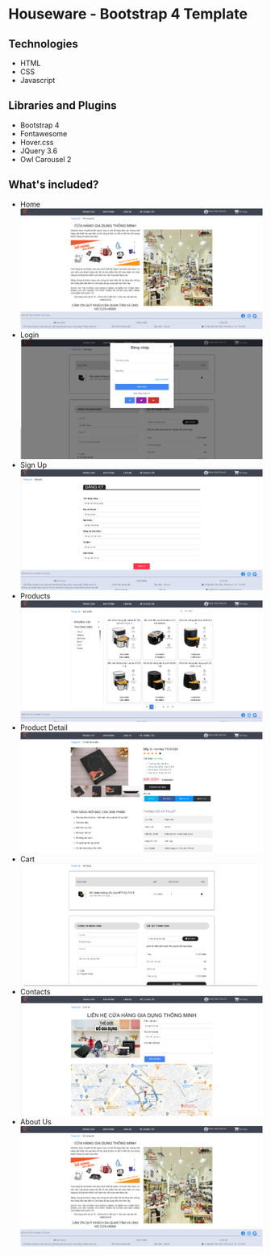 # Houseware - Bootstrap 4 Template

## Technologies
- HTML
- CSS
- Javascript
## Libraries and Plugins
- Bootstrap 4
- Fontawesome
- Hover.css
- JQuery 3.6
- Owl Carousel 2
## What's included?
- Home
![](https://github.com/Minhquanzz1002/template-web-houseware-with-bootstrap/blob/main/img/demo/about-us.PNG?raw=true)
- Login
![](https://github.com/Minhquanzz1002/template-web-houseware-with-bootstrap/blob/main/img/demo/login.PNG?raw=true)
- Sign Up
![](https://github.com/Minhquanzz1002/template-web-houseware-with-bootstrap/blob/main/img/demo/sign-up.PNG?raw=true)
- Products
![](https://github.com/Minhquanzz1002/template-web-houseware-with-bootstrap/blob/main/img/demo/products.PNG?raw=true)
- Product Detail
![](https://github.com/Minhquanzz1002/template-web-houseware-with-bootstrap/blob/main/img/demo/product-details.PNG?raw=true)
- Cart
![](https://github.com/Minhquanzz1002/template-web-houseware-with-bootstrap/blob/main/img/demo/cart.PNG?raw=true)
- Contacts
![](https://github.com/Minhquanzz1002/template-web-houseware-with-bootstrap/blob/main/img/demo/contact.PNG?raw=true)
- About Us
![](https://github.com/Minhquanzz1002/template-web-houseware-with-bootstrap/blob/main/img/demo/about-us.PNG?raw=true)
